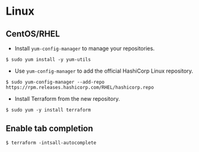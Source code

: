 # Linux

## CentOS/RHEL

- Install `yum-config-manager` to manage your repositories.

```shell-session
$ sudo yum install -y yum-utils
```

- Use `yum-config-manager` to add the official HashiCorp Linux repository.

```shell-session
$ sudo yum-config-manager --add-repo https://rpm.releases.hashicorp.com/RHEL/hashicorp.repo
```

- Install Terraform from the new repository.

```shell-session
$ sudo yum -y install terraform
```

## Enable tab completion

```shell-session
$ terraform -intsall-autocomplete
```
